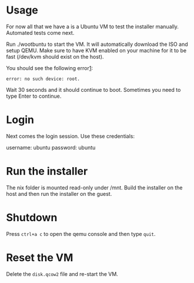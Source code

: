 # Usage

For now all that we have a is a Ubuntu VM to test the installer manually.
Automated tests come next.

Run ./wootbuntu to start the VM. It will automatically download the ISO and
setup QEMU. Make sure to have KVM enabled on your machine for it to be fast
(/dev/kvm should exist on the host).

You should see the following error[1]:

    error: no such device: root.

Wait 30 seconds and it should continue to boot. Sometimes you need to type
Enter to continue.

# Login

Next comes the login session. Use these credentials:

username: ubuntu
password: ubuntu

# Run the installer

The nix folder is mounted read-only under /mnt. Build the installer on the
host and then run the installer on the guest.

# Shutdown

Press `ctrl+a c` to open the qemu console and then type `quit`.

# Reset the VM

Delete the `disk.qcow2` file and re-start the VM.

[1]: https://bugs.launchpad.net/cloud-images/+bug/1726476
